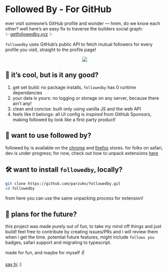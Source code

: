 # Followed By - For GitHub

ever visit someone’s GitHub profile and wonder — hmm, do we know each other? well here’s an easy fix to traverse the builders social graph:  ✨ [getfollowedby.xyz](https://getfollowedby.xyz) ✨

`followedby` uses GitHub’s public API to fetch mutual followers for every profile you visit, straight to the profile page!

<div align="center">
  <img src=https://user-images.githubusercontent.com/57803819/178123752-c952c25a-a0ee-4487-b45a-ce6d6b3e0071.gif />
</div>

## 🤔 it’s cool, but is it any good?

1. get set build: no package installs, `followedby` has 0 runtime dependancies
2. your data is yours: no logging or storage on any server, because there ain’t any!
3. clean and concise: built only using vanilla JS and the web API
4. feels like it belongs: all UI config is _inspired_ from GitHub Sponsors, making followed by look like a first party product!

## 🤩 want to use followed by?
followed by is available on the [chrome](https://getfollowedby.xyz/download/chrome) and [firefox](https://getfollowedby.xyz/download/firefox) stores. for folks on safari, dev is under progress; for now, check out how to unpack extensions [here](https://youtu.be/oswjtLwCUqg)

## 🛠 want to install `followedby`, locally?
```bash
git clone https://github.com/parzuko/followedby.git
cd followedby
```
from here you can use the same unpacking process for extension!

## 🫡 plans for the future?
this project was made purely out of fun, to take my mind off things and just build! feel free to contribute by creating issues/PRs and i will review them when i get the time. potential future features, might include `follows you` badges, safari support and migrating to typescript.

made for fun, and maybe for myself ✌️

[say hi](https://twitter.com/parzuko) :)
